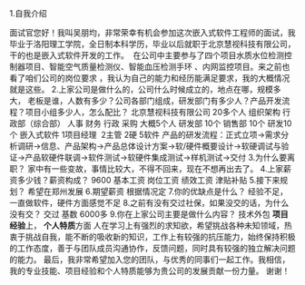 1.自我介绍

面试官您好！我叫吴朋均，非常荣幸有机会参加这次嵌入式软件工程师的面试，我毕业于洛阳理工学院，全日制本科学历，毕业以后就职于北京慧视科技有限公司，干的也是嵌入式软件开发的工作。  在公司中主要参与了四个项目水质水位检测控制器项目、智能空气质量检测仪、智能血压检测手环 、内网监控项目。来之前也看了咱们公司的岗位要求 ，我认为自己的能力和经历能满足要求，我的大概情况就是这些。
2.上家公司是做什么的，公司什么时候成立的，地点在哪，规模多大， 老板是谁，人数有多少？公司各部门组成，研发部门有多少人？产品开发流程？项目小组多少人，怎么配比？
北京慧视科技有限公司 20多个人
组织架构
行政部（综合部） 人事 财务 行政 采购 大概5个人
研发部 10个
销售部 10个
研发10个 嵌入式软件 1项目经理  2主管 2硬 5软件
产品的研发流程：正式立项->需求分析调研->信息、产品架构->产品总体设计方案->软/硬件概要设计->软硬调试与验证->产品软硬件联调->软件测试->软硬件集成测试->样机测试->交付
3.为什么要离职？
家中有一些变故，事情比较大，不得不回来，现在不想再出去了。
4.上家薪资多少钱？薪资构成？
9600 基本工资 岗位工资 绩效工资 津贴补贴
5.接下来规划？
希望在郑州发展
6.期望薪资
根据情况定
7.你的优缺点是什么？
经验不足，一直做软件，硬件方面感觉不足
8.之前有没有交过社保，如果没交的话，为什么没有交？
交过 基数 6000多
9.你在上家公司主要是做什么内容？
技术外包
**项目经验**上，
**个人特质**方面
人在学习上有强烈的求知欲，希望挑战各种未知领域，热衷于挑战自我，能不断的吸收新的知识，工作上有较强的抗压能力，始终保持积极的工作态度，善于与团队成员沟通协作，反馈问题，同时具有较强的独立解决问题的能力。
最后，我非常希望加入您的团队，与优秀的同事们一起工作。我相信，我的专业技能、项目经验和个人特质能够为贵公司的发展贡献一份力量。
谢谢！